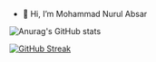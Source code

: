 - 👋 Hi, I’m Mohammad Nurul Absar

![Anurag's GitHub stats](https://github-readme-stats.vercel.app/api?username=nurulabsar-git&theme=outrun&show_icons=true)
<!---
nurulabsar-git/nurulabsar-git is a ✨ special ✨ repository because its `README.md` (this file) appears on your GitHub profile.
You can click the Preview link to take a look at your changes.
[![GitHub Streak](https://github-readme-streak-stats.herokuapp.com/?user=nurulabsar-git&theme=dark)](https://git.io/streak-stats)
--->
<!--START_SECTION:waka-->



<!--END_SECTION:waka-->
[![GitHub Streak](https://github-readme-streak-stats.herokuapp.com/?user=nurulabsar-git)](https://git.io/streak-stats)


